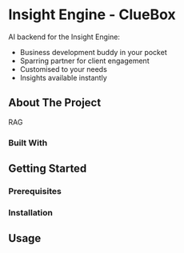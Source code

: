 # Insight Engine - ClueBox
AI backend for the Insight Engine:
- Business development buddy in your pocket
- Sparring partner for client engagement
- Customised to your needs
- Insights available instantly

## About The Project
RAG
### Built With

## Getting Started
### Prerequisites
### Installation

## Usage
